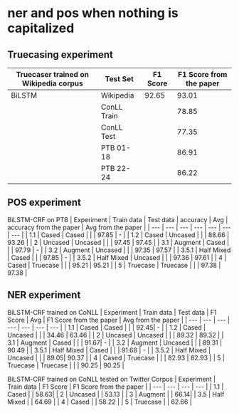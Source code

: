 # ner and pos when nothing is capitalized

## Truecasing experiment

| Truecaser trained on Wikipedia corpus | Test Set | F1 Score | F1 Score from the paper |
|---|---|---|---|
|BiLSTM| Wikipedia | 92.65| 93.01|
|| ConLL Train| | 78.85|
|| ConLL Test | | 77.35|
|| PTB 01-18 | | 86.91|
|| PTB 22-24 | | 86.22|

## POS experiment
BiLSTM-CRF on PTB
| Experiment | Train data | Test data | accuracy | Avg | accuracy from the paper | Avg from the paper |
| --- | --- | --- | --- | --- | --- | --- |
| 1.1 | Cased | Cased |  |  | 97.85 | - |
| 1.2 | Cased | Uncased |  |  | 88.66 | 93.26 |
| 2 | Uncased | Uncased |  |  | 97.45 | 97.45 |
| 3.1 | Augment | Cased |  |  | 97.79 | - |
| 3.2 | Augment | Uncased |  |  | 97.35 | 97.57 |
| 3.5.1 | Half Mixed | Cased |  |  | 97.85 | - |
| 3.5.2 | Half Mixed | Uncased |  |  | 97.36 | 97.61 |
| 4 | Cased | Truecase |  |  | 95.21 | 95.21 |
| 5 | Truecase | Truecase |  |  | 97.38 | 97.38 |

## NER experiment
BiLSTM-CRF trained on CoNLL
| Experiment | Train data | Test data | F1 Score | Avg | F1 Score from the paper | Avg from the paper |
| --- | --- | --- | --- | --- | --- | --- |
| 1.1 | Cased | Cased |  |  | 92.45| - |
| 1.2 | Cased | Uncased |  |  | 34.46 | 63.46 |
| 2 | Uncased | Uncased |  |  | 89.32 | 89.32 |
| 3.1 | Augment | Cased |  |  | 91.67| - |
| 3.2 | Augment | Uncased |  |  | 89.31 | 90.49 |
| 3.5.1 | Half Mixed | Cased |  |  | 91.68 | - |
| 3.5.2 | Half Mixed | Uncased |  |  | 89.05| 90.37 |
| 4 | Cased | Truecase |  |  | 82.93 | 82.93 |
| 5 | Truecase | Truecase |  |  | 90.25 | 90.25 |

BiLSTM-CRF trained on CoNLL tested on Twitter Corpus
| Experiment | Train data | F1 Score |  F1 Score from the paper | 
| --- | --- | --- | --- |
| 1.1 | Cased |   | 58.63| 
| 2 | Uncased |   | 53.13 | 
| 3 | Augment |   | 66.14| 
| 3.5 | Half Mixed |     | 64.69 |
| 4 | Cased |   | 58.22 | 
| 5 | Truecase |    | 62.66 | 
